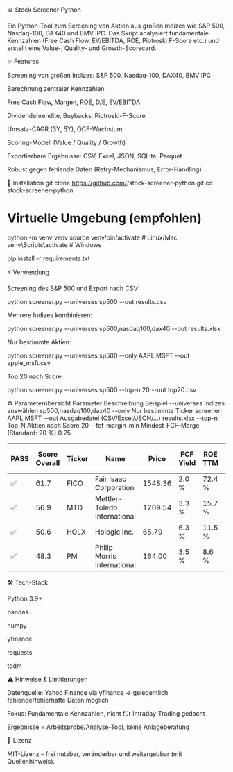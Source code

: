 📊 Stock Screener Python

Ein Python-Tool zum Screening von Aktien aus großen Indizes wie S&P 500, Nasdaq-100, DAX40 und BMV IPC.
Das Skript analysiert fundamentale Kennzahlen (Free Cash Flow, EV/EBITDA, ROE, Piotroski F-Score etc.) und erstellt eine Value-, Quality- und Growth-Scorecard.

✨ Features

Screening von großen Indizes: S&P 500, Nasdaq-100, DAX40, BMV IPC

Berechnung zentraler Kennzahlen:

Free Cash Flow, Margen, ROE, D/E, EV/EBITDA

Dividendenrendite, Buybacks, Piotroski-F-Score

Umsatz-CAGR (3Y, 5Y), OCF-Wachstum

Scoring-Modell (Value / Quality / Growth)

Exportierbare Ergebnisse: CSV, Excel, JSON, SQLite, Parquet

Robust gegen fehlende Daten (Retry-Mechanismus, Error-Handling)

🚀 Installation
git clone https://github.com/<dein-user>/stock-screener-python.git
cd stock-screener-python

# Virtuelle Umgebung (empfohlen)
python -m venv venv
source venv/bin/activate   # Linux/Mac
venv\Scripts\activate      # Windows

pip install -r requirements.txt

⚡ Verwendung

Screening des S&P 500 und Export nach CSV:

python screener.py --universes sp500 --out results.csv


Mehrere Indizes kombinieren:

python screener.py --universes sp500,nasdaq100,dax40 --out results.xlsx


Nur bestimmte Aktien:

python screener.py --universes sp500 --only AAPL,MSFT --out apple_msft.csv


Top 20 nach Score:

python screener.py --universes sp500 --top-n 20 --out top20.csv

⚙️ Parameterübersicht
Parameter	Beschreibung	Beispiel
--universes	Indizes auswählen	sp500,nasdaq100,dax40
--only	Nur bestimmte Ticker screenen	AAPL,MSFT
--out	Ausgabedatei (CSV/Excel/JSON/…)	results.xlsx
--top-n	Top-N Aktien nach Score	20
--fcf-margin-min	Mindest-FCF-Marge (Standard: 20 %)	0.25

| PASS | Score Overall | Ticker | Name                         | Price   | FCF Yield | ROE TTM | Piotroski F | EV/EBITDA | Rev CAGR (3Y) |
| ---- | ------------- | ------ | ---------------------------- | ------- | --------- | ------- | ----------- | --------- | ------------- |
| ✅    | 61.7          | FICO   | Fair Isaac Corporation       | 1548.36 | 2.0 %     | 72.4 %  | 8           | 44.2x     | 9.3 %         |
| ✅    | 56.9          | MTD    | Mettler-Toledo International | 1209.54 | 3.3 %     | 15.7 %  | 7           | 22.8x     | 1.4 %         |
| ✅    | 50.6          | HOLX   | Hologic Inc.                 | 65.79   | 6.3 %     | 11.5 %  | 8           | 12.2x     | –10.6 %       |
| ✅    | 48.3          | PM     | Philip Morris International  | 164.00  | 3.5 %     | 8.6 %   | 7           | 17.1x     | 6.4 %         |


🛠️ Tech-Stack

Python 3.9+

pandas

numpy

yfinance

requests

tqdm

⚠️ Hinweise & Limitierungen

Datenquelle: Yahoo Finance via yfinance → gelegentlich fehlende/fehlerhafte Daten möglich

Fokus: Fundamentale Kennzahlen, nicht für Intraday-Trading gedacht

Ergebnisse = Arbeitsprobe/Analyse-Tool, keine Anlageberatung

📜 Lizenz

MIT-Lizenz – frei nutzbar, veränderbar und weitergebbar (mit Quellenhinweis).

